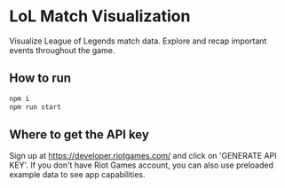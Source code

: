 # LoL Match Visualization
Visualize League of Legends match data. Explore and recap important events throughout the game.

## How to run
```bash
npm i
npm run start
```

## Where to get the API key
Sign up at https://developer.riotgames.com/ and click
on 'GENERATE API KEY'. If you don't have Riot Games account,
you can also use preloaded example data to see app capabilities.